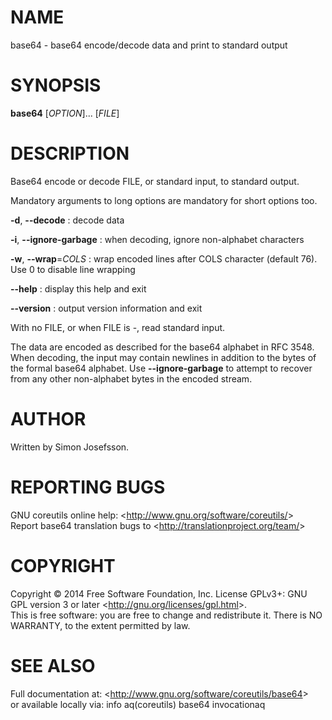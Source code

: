 NAME
====

base64 - base64 encode/decode data and print to standard output

SYNOPSIS
========

**base64** [*OPTION*]... [*FILE*]

DESCRIPTION
===========

Base64 encode or decode FILE, or standard input, to standard output.

Mandatory arguments to long options are mandatory for short options too.

**-d**, **--decode**
:   decode data

**-i**, **--ignore-garbage**
:   when decoding, ignore non-alphabet characters

**-w**, **--wrap**=*COLS*
:   wrap encoded lines after COLS character (default 76). Use 0 to disable line wrapping

**--help**
:   display this help and exit

**--version**
:   output version information and exit

With no FILE, or when FILE is -, read standard input.

The data are encoded as described for the base64 alphabet in RFC 3548. When decoding, the input may contain newlines in addition to the bytes of the formal base64 alphabet. Use **--ignore-garbage** to attempt to recover from any other non-alphabet bytes in the encoded stream.

AUTHOR
======

Written by Simon Josefsson.

REPORTING BUGS
==============

GNU coreutils online help: \<<http://www.gnu.org/software/coreutils/>\>\
 Report base64 translation bugs to \<<http://translationproject.org/team/>\>

COPYRIGHT
=========

Copyright © 2014 Free Software Foundation, Inc. License GPLv3+: GNU GPL version 3 or later \<<http://gnu.org/licenses/gpl.html>\>.\
 This is free software: you are free to change and redistribute it. There is NO WARRANTY, to the extent permitted by law.

SEE ALSO
========

Full documentation at: \<<http://www.gnu.org/software/coreutils/base64>\>\
 or available locally via: info aq(coreutils) base64 invocationaq

